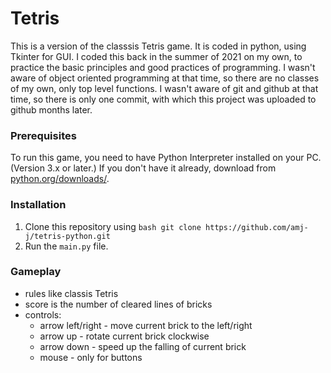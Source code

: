 # Tetris

This is a version of the classsis Tetris game.
It is coded in python, using Tkinter for GUI.
I coded this back in the summer of 2021 on my own, to practice the basic principles and good practices of programming.
I wasn't aware of object oriented programming at that time, so there are no classes of my own, only top level functions.
I wasn't aware of git and github at that time, so there is only one commit, with which this project was uploaded to github months later. 

### Prerequisites
To run this game, you need to have Python Interpreter installed on your PC. (Version 3.x or later.)
If you don't have it already, download from [python.org/downloads/](https://www.python.org/downloads/).

### Installation
1. Clone this repository using ```bash git clone https://github.com/amj-j/tetris-python.git```
2. Run the ```main.py``` file.

### Gameplay
* rules like classis Tetris
* score is the number of cleared lines of bricks
* controls:
  * arrow left/right - move current brick to the left/right
  * arrow up - rotate current brick clockwise
  * arrow down - speed up the falling of current brick
  * mouse - only for buttons
